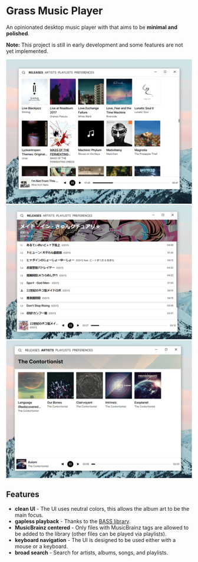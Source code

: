 # Grass Music Player

An opinionated desktop music player with that aims to be **minimal and polished**.

**Note:** This project is still in early development and some features are not yet implemented.

![preview-1](/docs/assets/preview-1.png)
![preview-2](/docs/assets/preview-2.png)
![preview-3](/docs/assets/preview-3.png)

## Features

- **clean UI** - The UI uses neutral colors, this allows the album art to be the main focus.
- **gapless playback** - Thanks to the [BASS library](http://www.un4seen.com/bass.html).
- **MusicBrainz centered** - Only files with MusicBrainz tags are allowed to be added to the library (other files can be
  played via playlists).
- **keyboard navigation** - The UI is designed to be used either with a mouse or a keyboard.
- **broad search** - Search for artists, albums, songs, and playlists.